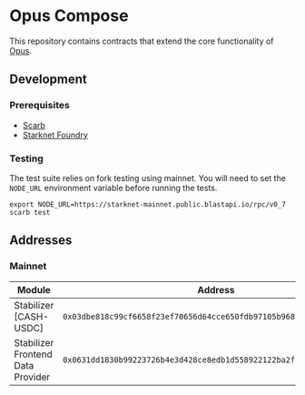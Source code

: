 # Opus Compose

This repository contains contracts that extend the core functionality of [Opus](https://github.com/lindy-labs/opus_contracts).

## Development

### Prerequisites

- [Scarb](https://docs.swmansion.com/scarb/docs.html)
- [Starknet Foundry](https://github.com/foundry-rs/starknet-foundry)

### Testing

The test suite relies on fork testing using mainnet. You will need to set the `NODE_URL` environment variable before running the tests.

```
export NODE_URL=https://starknet-mainnet.public.blastapi.io/rpc/v0_7
scarb test
```

## Addresses

### Mainnet

| Module | Address |
| ------ | --------|
| Stabilizer [CASH-USDC] | `0x03dbe818c99cf6658f23ef70656d64cce650fdb97105b96876d7e421fa25a528` |
| Stabilizer Frontend Data Provider | `0x0631dd1830b99223726b4e3d428ce8edb1d558922122ba2f496e96665d428fda` |
